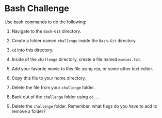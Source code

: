 # Bash Challenge

Use bash commands to do the following:

1. Navigate to the `Bash-Git` directory.

2. Create a folder named `challenge` inside the `Bash-Git` directory.

3. `cd` into this directory.

4. Inside of the `challenge` directory, create a file named `movies.txt`.

5. Add your favorite movie to this file using `vim`, or some other text editor.

6. Copy this file to your home directory.

7. Delete the file from your `challenge` folder.

8. Back out of the `challenge` folder using `cd..`.

9. Delete the `challenge` folder. Remember, what flags do you have to add to
   remove a folder?
